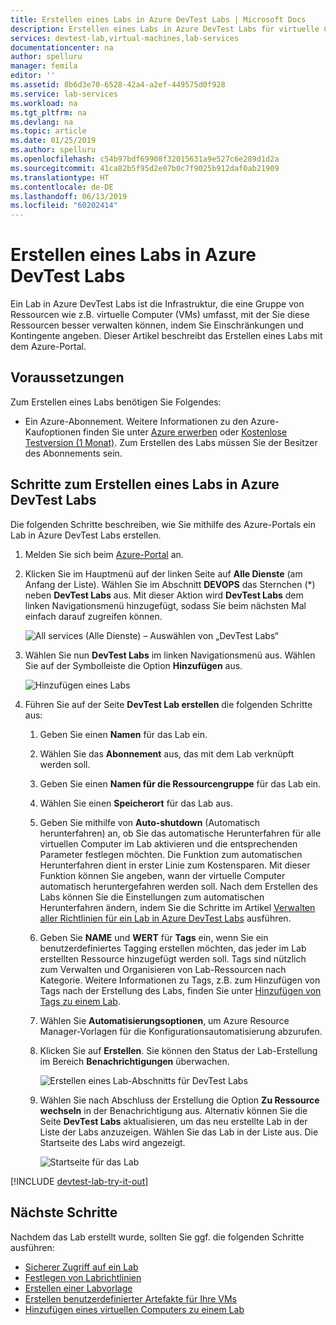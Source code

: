 ```yaml
---
title: Erstellen eines Labs in Azure DevTest Labs | Microsoft Docs
description: Erstellen eines Labs in Azure DevTest Labs für virtuelle Computer
services: devtest-lab,virtual-machines,lab-services
documentationcenter: na
author: spelluru
manager: femila
editor: ''
ms.assetid: 8b6d3e70-6528-42a4-a2ef-449575d0f928
ms.service: lab-services
ms.workload: na
ms.tgt_pltfrm: na
ms.devlang: na
ms.topic: article
ms.date: 01/25/2019
ms.author: spelluru
ms.openlocfilehash: c54b97bdf69908f32015631a9e527c6e289d1d2a
ms.sourcegitcommit: 41ca82b5f95d2e07b0c7f9025b912daf0ab21909
ms.translationtype: HT
ms.contentlocale: de-DE
ms.lasthandoff: 06/13/2019
ms.locfileid: "60202414"
---
```

# <a name="create-a-lab-in-azure-devtest-labs"></a>Erstellen eines Labs in Azure DevTest Labs
Ein Lab in Azure DevTest Labs ist die Infrastruktur, die eine Gruppe von Ressourcen wie z.B. virtuelle Computer (VMs) umfasst, mit der Sie diese Ressourcen besser verwalten können, indem Sie Einschränkungen und Kontingente angeben. Dieser Artikel beschreibt das Erstellen eines Labs mit dem Azure-Portal.

## <a name="prerequisites"></a>Voraussetzungen
Zum Erstellen eines Labs benötigen Sie Folgendes:

* Ein Azure-Abonnement. Weitere Informationen zu den Azure-Kaufoptionen finden Sie unter [Azure erwerben](https://azure.microsoft.com/pricing/purchase-options/) oder [Kostenlose Testversion (1 Monat)](https://azure.microsoft.com/pricing/free-trial/). Zum Erstellen des Labs müssen Sie der Besitzer des Abonnements sein.

## <a name="steps-to-create-a-lab-in-azure-devtest-labs"></a>Schritte zum Erstellen eines Labs in Azure DevTest Labs
Die folgenden Schritte beschreiben, wie Sie mithilfe des Azure-Portals ein Lab in Azure DevTest Labs erstellen. 

1. Melden Sie sich beim [Azure-Portal](https://go.microsoft.com/fwlink/p/?LinkID=525040) an.
1. Klicken Sie im Hauptmenü auf der linken Seite auf **Alle Dienste** (am Anfang der Liste). Wählen Sie im Abschnitt **DEVOPS** das Sternchen (*) neben **DevTest Labs** aus. Mit dieser Aktion wird **DevTest Labs** dem linken Navigationsmenü hinzugefügt, sodass Sie beim nächsten Mal einfach darauf zugreifen können. 

    ![All services (Alle Dienste) – Auswählen von „DevTest Labs“](./media/devtest-lab-create-lab/all-services-select.png)
2. Wählen Sie nun **DevTest Labs** im linken Navigationsmenü aus. Wählen Sie auf der Symbolleiste die Option **Hinzufügen** aus. 
   
    ![Hinzufügen eines Labs](./media/devtest-lab-create-lab/add-lab-button.png)
1. Führen Sie auf der Seite **DevTest Lab erstellen** die folgenden Schritte aus: 
    1. Geben Sie einen **Namen** für das Lab ein.
    2. Wählen Sie das **Abonnement** aus, das mit dem Lab verknüpft werden soll.
    3. Geben Sie einen **Namen für die Ressourcengruppe** für das Lab ein. 
    4. Wählen Sie einen **Speicherort** für das Lab aus.
    4. Geben Sie mithilfe von **Auto-shutdown** (Automatisch herunterfahren) an, ob Sie das automatische Herunterfahren für alle virtuellen Computer im Lab aktivieren und die entsprechenden Parameter festlegen möchten. Die Funktion zum automatischen Herunterfahren dient in erster Linie zum Kostensparen. Mit dieser Funktion können Sie angeben, wann der virtuelle Computer automatisch heruntergefahren werden soll. Nach dem Erstellen des Labs können Sie die Einstellungen zum automatischen Herunterfahren ändern, indem Sie die Schritte im Artikel [Verwalten aller Richtlinien für ein Lab in Azure DevTest Labs](./devtest-lab-set-lab-policy.md#set-auto-shutdown) ausführen.
    1. Geben Sie **NAME** und **WERT** für **Tags** ein, wenn Sie ein benutzerdefiniertes Tagging erstellen möchten, das jeder im Lab erstellten Ressource hinzugefügt werden soll. Tags sind nützlich zum Verwalten und Organisieren von Lab-Ressourcen nach Kategorie. Weitere Informationen zu Tags, z.B. zum Hinzufügen von Tags nach der Erstellung des Labs, finden Sie unter [Hinzufügen von Tags zu einem Lab](devtest-lab-add-tag.md).
    6. Wählen Sie **Automatisierungsoptionen**, um Azure Resource Manager-Vorlagen für die Konfigurationsautomatisierung abzurufen. 
    7. Klicken Sie auf **Erstellen**. Sie können den Status der Lab-Erstellung im Bereich **Benachrichtigungen** überwachen. 
    
        ![Erstellen eines Lab-Abschnitts für DevTest Labs](./media/devtest-lab-create-lab/create-devtestlab-blade.png)
    8. Wählen Sie nach Abschluss der Erstellung die Option **Zu Ressource wechseln** in der Benachrichtigung aus. Alternativ können Sie die Seite **DevTest Labs** aktualisieren, um das neu erstellte Lab in der Liste der Labs anzuzeigen.  Wählen Sie das Lab in der Liste aus. Die Startseite des Labs wird angezeigt. 

        ![Startseite für das Lab](./media/devtest-lab-create-lab/lab-home-page.png)

[!INCLUDE [devtest-lab-try-it-out](../../includes/devtest-lab-try-it-out.md)]

## <a name="next-steps"></a>Nächste Schritte
Nachdem das Lab erstellt wurde, sollten Sie ggf. die folgenden Schritte ausführen:

* [Sicherer Zugriff auf ein Lab](devtest-lab-add-devtest-user.md)
* [Festlegen von Labrichtlinien](devtest-lab-set-lab-policy.md)
* [Erstellen einer Labvorlage](devtest-lab-create-template.md)
* [Erstellen benutzerdefinierter Artefakte für Ihre VMs](devtest-lab-artifact-author.md)
* [Hinzufügen eines virtuellen Computers zu einem Lab](devtest-lab-add-vm.md)

